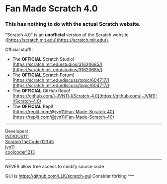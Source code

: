 # Fan Made Scratch 4.0
### This has nothing to do with the actual Scratch website.

"Scratch 4.0" is an **unofficial** version of the Scratch website ([https://scratch.mit.edu](https://scratch.mit.edu)).

Official stuff!:
- The **OFFICIAL** Scratch Studio! [https://scratch.mit.edu/studios/31620685/](https://scratch.mit.edu/studios/31620685/)
- The **OFFICIAL** Scratch Forum! [https://scratch.mit.edu/discuss/topic/604717/](https://scratch.mit.edu/discuss/topic/604717/)
- The **OFFICIAL** GitHub Repo! <br/> [https://github.com/l-JVN11-l/Scratch-4.0](https://github.com/l-JVN11-l/Scratch-4.0)
- The **OFFICIAL** Repl! <br/> [https://replit.com/@jvn11/Fan-Made-Scratch-40](https://replit.com/@jvn11/Fan-Made-Scratch-40)

<hr />

Developers: \
[INDIOUS111](https://scratch.mit.edu/users/INDIOUS111/) \
[ScratchTheCoder12345](https://scratch.mit.edu/users/ScratchTheCoder12345/) \
[jvn11](https://scratch.mit.edu/users/jvn11/) \
[coolcoder1213](https://scratch.mit.edu/users/coolcoder1213/)



<hr />
NEVER allow free access to modify source code


GUI is https://github.com/LLK/scratch-gui
Consider forking ^^^